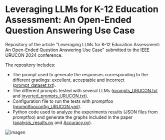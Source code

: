 # Leveraging LLMs for K-12 Education Assessment: An Open-Ended Question Answering Use Case
Repository of the article "Leveraging LLMs for K-12 Education Assessment: An Open-Ended Question Answering Use Case" submitted to the IEEE URUCON 2024 conference.

The repository includes:
* The prompt used to generate the responses corresponding to the different gradings: excellent, acceptable and incorrect ([prompt_dataset.txt](https://github.com/gcapde/eval_llms_edutech_assessment/blob/main/prompt_dataset.txt)).
* The different prompts tested with several LLMs ([prompts_URUCON.txt](https://github.com/gcapde/eval_llms_edutech_assessment/blob/main/prompts_URUCON.txt) and [inverted_prompts_URUCON.txt](https://github.com/gcapde/eval_llms_edutech_assessment/blob/main/inverted_prompts_URUCON.txt)).
* Configuration file to run the tests with promptfoo ([promptfooconfig_URUCON.yml](https://github.com/gcapde/eval_llms_edutech_assessment/blob/main/promptfooconfig_URUCON.yml)).
* Python code used to analyze the experiments results (JSON files from promptfoo) and generate the graphs included in the paper ([analysis_results.py](https://github.com/gcapde/eval_llms_edutech_assessment/blob/main/analysis_results.py) and [Accuracy.py](https://github.com/gcapde/eval_llms_edutech_assessment/blob/main/Accuracy.ipynb)).

![imagen](https://github.com/gcapde/eval_llms_edutech_assessment/assets/29692811/c7f3efb1-bb35-425e-bcc7-519533407fcb)


